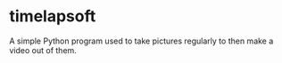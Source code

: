 # timelapsoft
A simple Python program used to take pictures regularly to then make a video out of them.
